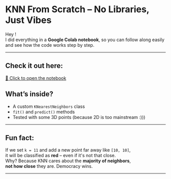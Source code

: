 # KNN From Scratch – No Libraries, Just Vibes

Hey !   
I did everything in a **Google Colab notebook**, so you can follow along easily and see how the code works step by step.

---

## Check it out here:
[📎 Click to open the notebook]([https://colab.research.google.com/drive/1NwiMijVrLzxDd4NQQ31qQxjqYE-elloH?usp=drive_link])


## What’s inside?
- A custom `KNearestNeighbors` class
- `fit()` and `predict()` methods
- Tested with some 3D points (because 2D is too mainstream :)))

---

## Fun fact:
If we set `k = 11` and add a new point far away like `[10, 10]`,  
it will be classified as **red** – even if it's not that close.  
Why? Because KNN cares about the **majority of neighbors**,  
**not how close** they are. Democracy wins. 

---



